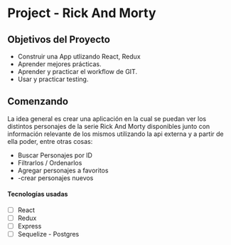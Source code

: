 # Project - Rick And Morty

## Objetivos del Proyecto

- Construir una App utlizando React, Redux
- Aprender mejores prácticas.
- Aprender y practicar el workflow de GIT.
- Usar y practicar testing.


## Comenzando

La idea general es crear una aplicación en la cual se puedan ver los distintos personajes de la serie Rick And Morty disponibles junto con información relevante de los mismos utilizando la api externa  y a partir de ella poder, entre otras cosas:

- Buscar Personajes por ID
- Filtrarlos / Ordenarlos
- Agregar personajes a favoritos
- -crear personajes nuevos

#### Tecnologías usadas

- [ ] React
- [ ] Redux
- [ ] Express
- [ ] Sequelize - Postgres
